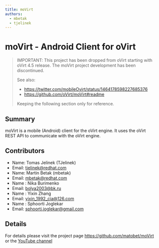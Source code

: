 ```yaml
---
title: moVirt
authors:
  - mbetak
  - tjelinek
---
```


# moVirt - Android Client for oVirt

> IMPORTANT: This project has been dropped from oVirt starting with oVirt 4.5 release.
> The moVirt project development has been discontinued.
>
> See also:
> - https://twitter.com/mobileOvirt/status/1464178598227685376
> - https://github.com/oVirt/moVirt#readme
>
> Keeping the following section only for reference.

## Summary

moVirt is a mobile (Android) client for the oVirt engine. It uses the oVirt REST API to communicate with the oVirt engine.

## Contributors

*   Name: Tomas Jelinek (TJelinek)
*   Email: <tjelinek@redhat.com>
*   Name: Martin Betak (mbetak)
*   Email: <mbetak@redhat.com>
*   Name : Nika Burimenko
*   Email: <bolya2003@bk.ru>
*   Name : Yixin Zhang
*   Email: <yixin_1992_cia@126.com>
*   Name : Sphoorti Joglekar
*   Email: <sphoorti.joglekar@gmail.com>

## Details

For details please visit the project page <https://github.com/matobet/moVirt> or the [YouTube channel](https://www.youtube.com/channel/UCX2a6qOrCrUYGQCGLlHz2-A)
